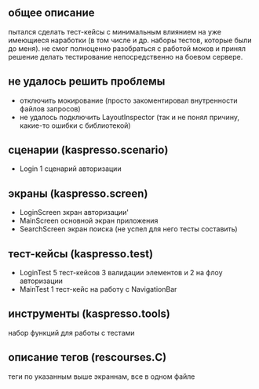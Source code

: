 ## общее описание
пытался сделать тест-кейсы с минимальным влиянием на уже имеющиеся наработки (в том числе и др. 
наборы тестов, которые были до меня). не смог полноценно разобраться с работой моков и принял решение
делать тестирование непосредственно на боевом сервере.

## не удалось решить проблемы
- отключить мокирование (просто закоментировал внутренности файлов запросов)
- не удалось подключить LayoutInspector (так и не понял причину, какие-то ошибки с библиотекой)

## сценарии (kaspresso.scenario)
- Login 1 сценарий авторизации

## экраны (kaspresso.screen)
- LoginScreen зкран авторизации'
- MainScreen основной экран приложения
- SearchScreen экран поиска (не успел для него тесты составить)

## тест-кейсы (kaspresso.test)
- LoginTest 5 тест-кейсов 3 валидации элементов и 2 на флоу авторизации
- MainTest 1 тест-кейс на работу с NavigationBar

## инструменты (kaspresso.tools)
набор функций для работы с тестами

## описание тегов (rescourses.С)
теги по указанным выше экраннам, все в одном файле